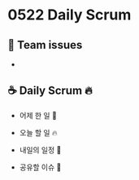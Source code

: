 # 0522 Daily Scrum

## 💬 Team issues
- 

## ☕ Daily Scrum 🔥

- 어제 한 일 🌙

- 오늘 할 일 🔥

- 내일의 일정 🐥

- 공유할 이슈 🙌
